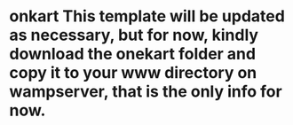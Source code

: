 # onkart This template will be updated as necessary, but for now, kindly download the onekart folder and copy it to your www directory on wampserver, that is the only info for now.
